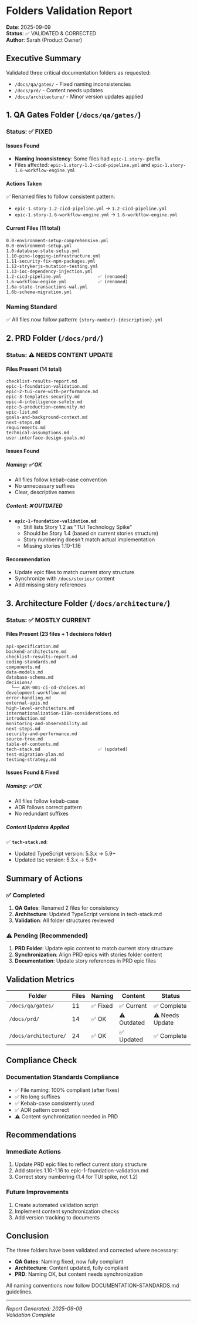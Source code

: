 # Folders Validation Report

**Date**: 2025-09-09  
**Status**: ✅ VALIDATED & CORRECTED  
**Author**: Sarah (Product Owner)

## Executive Summary

Validated three critical documentation folders as requested:
- `/docs/qa/gates/` - Fixed naming inconsistencies
- `/docs/prd/` - Content needs updates
- `/docs/architecture/` - Minor version updates applied

## 1. QA Gates Folder (`/docs/qa/gates/`)

### Status: ✅ FIXED

#### Issues Found
- **Naming Inconsistency**: Some files had `epic-1.story-` prefix
- Files affected: `epic-1.story-1.2-cicd-pipeline.yml` and `epic-1.story-1.6-workflow-engine.yml`

#### Actions Taken
✅ Renamed files to follow consistent pattern:
- `epic-1.story-1.2-cicd-pipeline.yml` → `1.2-cicd-pipeline.yml`
- `epic-1.story-1.6-workflow-engine.yml` → `1.6-workflow-engine.yml`

#### Current Files (11 total)
```
0.0-environment-setup-comprehensive.yml
0.0-environment-setup.yml
1.0-database-state-setup.yml
1.10-pino-logging-infrastructure.yml
1.11-security-fix-npm-packages.yml
1.12-strykerjs-mutation-testing.yml
1.13-ioc-dependency-injection.yml
1.2-cicd-pipeline.yml              ✅ (renamed)
1.6-workflow-engine.yml            ✅ (renamed)
1.6a-state-transactions-wal.yml
1.6b-schema-migration.yml
```

### Naming Standard
✅ All files now follow pattern: `{story-number}-{description}.yml`

## 2. PRD Folder (`/docs/prd/`)

### Status: ⚠️ NEEDS CONTENT UPDATE

#### Files Present (14 total)
```
checklist-results-report.md
epic-1-foundation-validation.md
epic-2-tui-core-with-performance.md
epic-3-templates-security.md
epic-4-intelligence-safety.md
epic-5-production-community.md
epic-list.md
goals-and-background-context.md
next-steps.md
requirements.md
technical-assumptions.md
user-interface-design-goals.md
```

#### Issues Found

##### Naming: ✅ OK
- All files follow kebab-case convention
- No unnecessary suffixes
- Clear, descriptive names

##### Content: ❌ OUTDATED
- **`epic-1-foundation-validation.md`**: 
  - Still lists Story 1.2 as "TUI Technology Spike"
  - Should be Story 1.4 (based on current stories structure)
  - Story numbering doesn't match actual implementation
  - Missing stories 1.10-1.16

#### Recommendation
- Update epic files to match current story structure
- Synchronize with `/docs/stories/` content
- Add missing story references

## 3. Architecture Folder (`/docs/architecture/`)

### Status: ✅ MOSTLY CURRENT

#### Files Present (23 files + 1 decisions folder)
```
api-specification.md
backend-architecture.md
checklist-results-report.md
coding-standards.md
components.md
data-models.md
database-schema.md
decisions/
  └── ADR-001-ci-cd-choices.md
development-workflow.md
error-handling.md
external-apis.md
high-level-architecture.md
internationalization-i18n-considerations.md
introduction.md
monitoring-and-observability.md
next-steps.md
security-and-performance.md
source-tree.md
table-of-contents.md
tech-stack.md                      ✅ (updated)
test-migration-plan.md
testing-strategy.md
```

#### Issues Found & Fixed

##### Naming: ✅ OK
- All files follow kebab-case
- ADR follows correct pattern
- No redundant suffixes

##### Content Updates Applied
✅ **`tech-stack.md`**:
- Updated TypeScript version: 5.3.x → 5.9+
- Updated tsc version: 5.3.x → 5.9+

## Summary of Actions

### ✅ Completed
1. **QA Gates**: Renamed 2 files for consistency
2. **Architecture**: Updated TypeScript versions in tech-stack.md
3. **Validation**: All folder structures reviewed

### ⚠️ Pending (Recommended)
1. **PRD Folder**: Update epic content to match current story structure
2. **Synchronization**: Align PRD epics with stories folder content
3. **Documentation**: Update story references in PRD epic files

## Validation Metrics

| Folder | Files | Naming | Content | Status |
|--------|-------|--------|---------|--------|
| `/docs/qa/gates/` | 11 | ✅ Fixed | ✅ Current | ✅ Complete |
| `/docs/prd/` | 14 | ✅ OK | ⚠️ Outdated | ⚠️ Needs Update |
| `/docs/architecture/` | 24 | ✅ OK | ✅ Updated | ✅ Complete |

## Compliance Check

### Documentation Standards Compliance
- ✅ File naming: 100% compliant (after fixes)
- ✅ No long suffixes
- ✅ Kebab-case consistently used
- ✅ ADR pattern correct
- ⚠️ Content synchronization needed in PRD

## Recommendations

### Immediate Actions
1. Update PRD epic files to reflect current story structure
2. Add stories 1.10-1.16 to epic-1-foundation-validation.md
3. Correct story numbering (1.4 for TUI spike, not 1.2)

### Future Improvements
1. Create automated validation script
2. Implement content synchronization checks
3. Add version tracking to documents

## Conclusion

The three folders have been validated and corrected where necessary:
- **QA Gates**: Naming fixed, now fully compliant
- **Architecture**: Content updated, fully compliant
- **PRD**: Naming OK, but content needs synchronization

All naming conventions now follow DOCUMENTATION-STANDARDS.md guidelines.

---

_Report Generated: 2025-09-09_  
_Validation Complete_